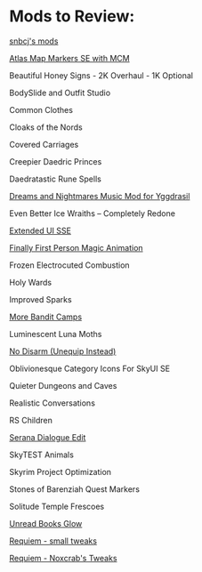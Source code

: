 # Mods to Review:

[snbcj's mods](https://www.nexusmods.com/skyrim/users/4091255?tab=user+files)

[Atlas Map Markers SE with MCM](https://www.nexusmods.com/skyrimspecialedition/mods/24104)

Beautiful Honey Signs - 2K Overhaul - 1K Optional

BodySlide and Outfit Studio

Common Clothes

Cloaks of the Nords

Covered Carriages

Creepier Daedric Princes

Daedratastic Rune Spells

[Dreams and Nightmares Music Mod for Yggdrasil](https://www.nexusmods.com/skyrim/mods/97486)

Even Better Ice Wraiths – Completely Redone

[Extended UI SSE](https://www.nexusmods.com/skyrim/mods/57873/?)

[Finally First Person Magic Animation](https://www.nexusmods.com/skyrimspecialedition/mods/20375)

Frozen Electrocuted Combustion

Holy Wards

Improved Sparks

[More Bandit Camps](https://www.nexusmods.com/skyrimspecialedition/mods/1994)

Luminescent Luna Moths

[No Disarm (Unequip Instead)](https://www.nexusmods.com/skyrimspecialedition/mods/27188/)

Oblivionesque Category Icons For SkyUI SE

Quieter Dungeons and Caves

Realistic Conversations

RS Children

[Serana Dialogue Edit](https://www.nexusmods.com/skyrimspecialedition/mods/16222?tab=description)

SkyTEST Animals

Skyrim Project Optimization

Stones of Barenziah Quest Markers

Solitude Temple Frescoes

[Unread Books Glow](https://www.nexusmods.com/skyrimspecialedition/mods/1296)

[Requiem - small tweaks](https://www.nexusmods.com/skyrim/mods/92679?tab=posts)

[Requiem - Noxcrab's Tweaks](https://www.nexusmods.com/skyrim/mods/78134/?)